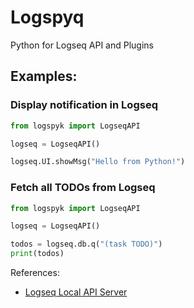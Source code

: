 # Logspyq

Python for Logseq API and Plugins

## Examples:

### Display notification in Logseq 

```python
from logspyk import LogseqAPI

logseq = LogseqAPI()

logseq.UI.showMsg("Hello from Python!")
```

### Fetch all TODOs from Logseq

```python
from logspyk import LogseqAPI

logseq = LogseqAPI()

todos = logseq.db.q("(task TODO)")
print(todos)
```


References:
- [Logseq Local API Server](https://docs.logseq.com/#/page/local%20http%20server)